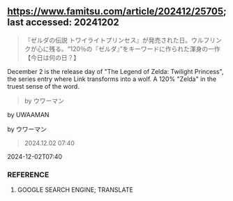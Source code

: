 ## https://www.famitsu.com/article/202412/25705; last accessed: 20241202

> 『ゼルダの伝説 トワイライトプリンセス』が発売された日。ウルフリンクが心に残る。“120％の『ゼルダ』”をキーワードに作られた渾身の一作【今日は何の日？】

December 2 is the release day of "The Legend of Zelda: Twilight Princess", the series entry where Link transforms into a wolf. A 120% "Zelda" in the truest sense of the word.

> by ウワーマン

by UWAAMAN

by ウワーマン

> 2024.12.02 07:40

2024-12-02T07:40 

### REFERENCE

1) GOOGLE SEARCH ENGINE; TRANSLATE
